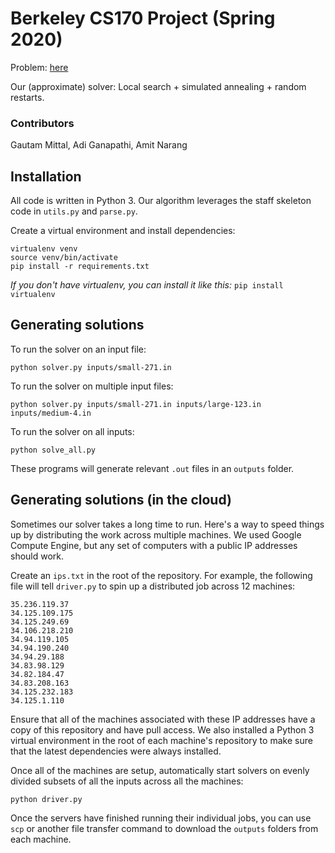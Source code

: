 # Berkeley CS170 Project (Spring 2020)

Problem: [here](https://github.com/gmittal/cs170/blob/master/spec.pdf)

Our (approximate) solver: Local search + simulated annealing + random restarts.

### Contributors
Gautam Mittal, Adi Ganapathi, Amit Narang

## Installation
All code is written in Python 3. Our algorithm leverages the staff skeleton code in `utils.py` and `parse.py`.

Create a virtual environment and install dependencies:

```
virtualenv venv
source venv/bin/activate
pip install -r requirements.txt
```
*If you don't have virtualenv, you can install it like this:* ```pip install virtualenv```
## Generating solutions
To run the solver on an input file:
```
python solver.py inputs/small-271.in
```

To run the solver on multiple input files:
```
python solver.py inputs/small-271.in inputs/large-123.in inputs/medium-4.in
```

To run the solver on all inputs:
```
python solve_all.py
```

These programs will generate relevant `.out` files in an `outputs` folder.

## Generating solutions (in the cloud)
Sometimes our solver takes a long time to run. Here's a way to speed things up by distributing the work across multiple machines. We used Google Compute Engine, but any set of computers with a public IP addresses should work.

Create an `ips.txt` in the root of the repository. For example, the following file will tell `driver.py` to spin up a distributed job across 12 machines:
```
35.236.119.37
34.125.109.175
34.125.249.69
34.106.218.210
34.94.119.105
34.94.190.240
34.94.29.188
34.83.98.129
34.82.184.47
34.83.208.163
34.125.232.183
34.125.1.110
```
Ensure that all of the machines associated with these IP addresses have a copy of this repository and have pull access. We also installed a Python 3 virtual environment in the root of each machine's repository to make sure that the latest dependencies were always installed.

Once all of the machines are setup, automatically start solvers on evenly divided subsets of all the inputs across all the machines:
```
python driver.py
```
Once the servers have finished running their individual jobs, you can use `scp` or another file transfer command to download the `outputs` folders from each machine.
